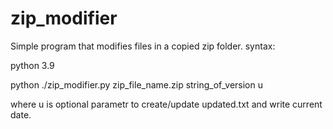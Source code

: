 # zip_modifier
Simple program that modifies files in a copied zip folder.
syntax:

python 3.9

python ./zip_modifier.py zip_file_name.zip string_of_version u

where u is optional parametr to create/update updated.txt and write current date. 
